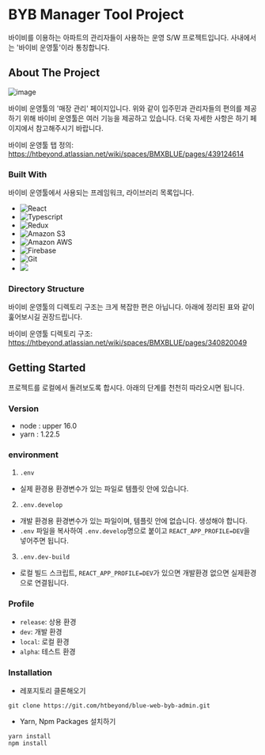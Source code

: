 # BYB Manager Tool Project
바이비를 이용하는 아파트의 관리자들이 사용하는 운영 S/W 프로젝트입니다. 사내에서는 '바이비 운영툴'이라 통칭합니다.

## About The Project
![image](https://user-images.githubusercontent.com/105332712/191900470-2106d635-a327-4adf-9c5d-96238654a8b0.png)

바이비 운영툴의 '매장 관리' 페이지입니다. 위와 같이 입주민과 관리자들의 편의를 제공하기 위해 바이비 운영툴은 여러 기능을 제공하고 있습니다.
더욱 자세한 사항은 하기 페이지에서 참고해주시기 바랍니다.

바이비 운영툴 탭 정의: https://htbeyond.atlassian.net/wiki/spaces/BMXBLUE/pages/439124614
 
### Built With
바이비 운영툴에서 사용되는 프레임워크, 라이브러리 목록입니다.

* ![React](https://img.shields.io/badge/react-444444?style=for-the-badge&logo=react)
* ![Typescript](https://img.shields.io/badge/typescript-3178C6?style=for-the-badge&logo=typescript&logoColor=fff)
* ![Redux](https://img.shields.io/badge/redux-764ABC?style=for-the-badge&logo=redux)
* ![Amazon S3](https://img.shields.io/badge/amazons3-569A31?style=for-the-badge&logo=amazons3&logoColor=fff)
* ![Amazon AWS](https://img.shields.io/badge/amazonaws-232F3E?style=for-the-badge&logo=amazons3&logoColor=fff)
* ![Firebase](https://img.shields.io/badge/firebase-444444?style=for-the-badge&logo=firebase)
* ![Git](https://img.shields.io/badge/git-F05032?style=for-the-badge&logo=git&logoColor=fff)
* <img src="https://img.shields.io/badge/styled components-DB7093?&logo=styled-components&logoColor=white"/>

### Directory Structure
바이비 운영툴의 디렉토리 구조는 크게 복잡한 편은 아닙니다. 아래에 정리된 표와 같이 훑어보시길 권장드립니다.

바이비 운영툴 디렉토리 구조: https://htbeyond.atlassian.net/wiki/spaces/BMXBLUE/pages/340820049

## Getting Started
프로젝트를 로컬에서 돌려보도록 합시다. 아래의 단계를 천천히 따라오시면 됩니다.

### Version
* node : upper 16.0
* yarn : 1.22.5

### environment
1. `.env`
* 실제 환경용 환경변수가 있는 파일로 템플릿 안에 있습니다.
2. `.env.develop`
* 개발 환경용 환경변수가 있는 파일이며, 템플릿 안에 없습니다. 생성해야 합니다.
* `.env` 파일을 복사하여 `.env.develop`명으로 붙이고 `REACT_APP_PROFILE=DEV`을 넣어주면 됩니다.
3. `.env.dev-build`
* 로컬 빌드 스크립트, `REACT_APP_PROFILE=DEV`가 있으면 개발환경 없으면 실제환경으로 연결됩니다.

### Profile
* `release`: 상용 환경
* `dev`: 개발 환경
* `local`: 로컬 환경
* `alpha`: 테스트 환경

### Installation
* 레포지토리 클론해오기
```
git clone https://git.com/htbeyond/blue-web-byb-admin.git
```
* Yarn, Npm Packages 설치하기
```
yarn install
npm install
```
